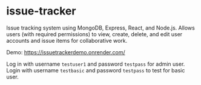 # issue-tracker

Issue tracking system using MongoDB, Express, React, and Node.js. Allows users (with required permissions) to view, create, delete, and edit user accounts and issue items for collaborative work.

Demo: https://issuetrackerdemo.onrender.com/

Log in with username `testuser1` and password `testpass` for admin user. Login with username `testbasic` and password `testpass` to test for basic user.
